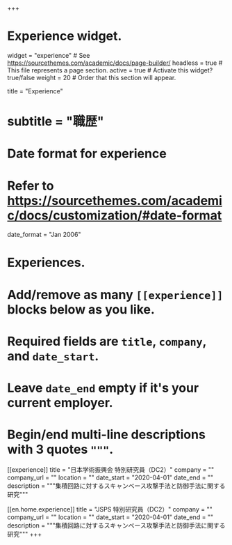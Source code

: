 +++
# Experience widget.
widget = "experience"  # See https://sourcethemes.com/academic/docs/page-builder/
headless = true  # This file represents a page section.
active = true  # Activate this widget? true/false
weight = 20  # Order that this section will appear.

title = "Experience"
# subtitle = "職歴"

# Date format for experience
#   Refer to https://sourcethemes.com/academic/docs/customization/#date-format
date_format = "Jan 2006"

# Experiences.
#   Add/remove as many `[[experience]]` blocks below as you like.
#   Required fields are `title`, `company`, and `date_start`.
#   Leave `date_end` empty if it's your current employer.
#   Begin/end multi-line descriptions with 3 quotes `"""`.
[[experience]]
  title = "日本学術振興会 特別研究員（DC2）"
  company = ""
  company_url = ""
  location = ""
  date_start = "2020-04-01"
  date_end = ""
  description = """集積回路に対するスキャンベース攻撃手法と防御手法に関する研究"""

[[en.home.experience]]
  title = "JSPS 特別研究員（DC2）"
  company = ""
  company_url = ""
  location = ""
  date_start = "2020-04-01"
  date_end = ""
  description = """集積回路に対するスキャンベース攻撃手法と防御手法に関する研究"""
+++
